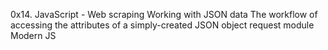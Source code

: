 0x14. JavaScript - Web scraping
Working with JSON data
The workflow of accessing the attributes of a simply-created JSON object
request module
Modern JS
